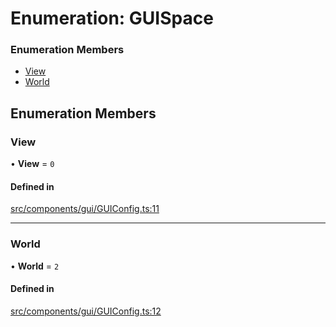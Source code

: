 # Enumeration: GUISpace

### Enumeration Members

- [View](GUISpace.md#view)
- [World](GUISpace.md#world)

## Enumeration Members

### View

• **View** = ``0``

#### Defined in

[src/components/gui/GUIConfig.ts:11](https://github.com/Orillusion/orillusion/blob/main/src/components/gui/GUIConfig.ts#L11)

___

### World

• **World** = ``2``

#### Defined in

[src/components/gui/GUIConfig.ts:12](https://github.com/Orillusion/orillusion/blob/main/src/components/gui/GUIConfig.ts#L12)
